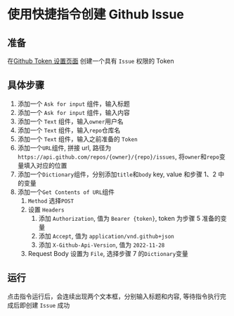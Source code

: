 # 使用快捷指令创建 Github Issue

## 准备

在[Github Token 设置页面](https://github.com/settings/personal-access-tokens) 创建一个具有 `Issue` 权限的 Token

## 具体步骤

1. 添加一个 `Ask for input` 组件，输入标题
2. 添加一个 `Ask for input` 组件，输入内容
3. 添加一个 `Text` 组件，输入`owner`用户名
4. 添加一个 `Text` 组件，输入`repo`仓库名
5. 添加一个 `Text` 组件，输入之前准备的 `Token`
6. 添加一个`URL`组件, 拼接 url, 路径为`https://api.github.com/repos/{owner}/{repo}/issues`, 将`owner`和`repo`变量填入对应的位置
7. 添加一个`Dictionary`组件，分别添加`title`和`body` key, value 和步骤 1、2 中的变量
8. 添加一个`Get Contents of URL`组件
      1. `Method` 选择`POST`
      2. 设置 `Headers`
           1. 添加 `Authorization`, 值为 `Bearer {token}`, token 为步骤 5 准备的变量
           1. 添加 `Accept`, 值为 `application/vnd.github+json`
           1. 添加 `X-Github-Api-Version`, 值为 `2022-11-28`
      3. Request Body 设置为 `File`, 选择步骤 7 的`Dictionary`变量

## 运行

点击指令运行后，会连续出现两个文本框，分别输入标题和内容, 等待指令执行完成后即创建 `Issue` 成功
